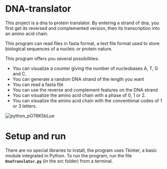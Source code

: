 # DNA-translator

This project is a dna to protein translator. By entering a strand of dna, you first get its reversed and complemented version, then its transcription into an amino acid chain.

This program can read files in fasta format, a text file format used to store biological sequences of a nucleic or protein nature.

This program offers you several possibilities: 
- You can visualize a counter giving the number of nucleobases A, T, G and C. 
- You can generate a random DNA strand of the length you want
- You can read a fasta file
- You can use the reverse and complement features on the DNA strand
- You can visualize the amino acid chain with a phase of 0, 1 or 2. 
- You can visualize the amino acid chain with the conventional codes of 1 or 3 letters.  

![python_pO78K5bLue](https://user-images.githubusercontent.com/58084848/177000405-0142770f-6e9c-4c9f-9c86-96c3c21ad907.png)


# Setup and run

There are no special libraries to install, the program uses Tkinter, a basic module integrated in Python.
To run the program, run the file **`DnaTranslator.py`** (in the src folder) from a terminal. 
